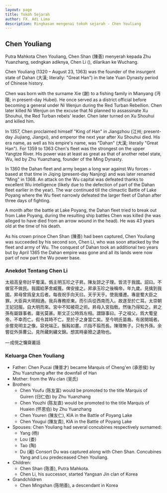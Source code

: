 ```yaml
---
layout: page
title: Tokoh Sejarah
author: FX. Adi Lima
description: Ringkasan mengenai tokoh sejarah - Chen Youliang
---
```


## Chen Youliang

Putra Mahkota Chen Youliang, Chen Shan (陳善) menyerah kepada Zhu Yuanzhang, sedngkan adiknya, Chen Li (),
dilarikan ke Wuchang.

Chen Youliang (1320 – August 23, 1363) was the founder of the insurgent state of Dahan (大漢; literally: "Great Han") in the late Yuan Dynasty period of Chinese history.

Chen was born with the surname Xie (謝) to a fishing family in Mianyang (沔陽; in present-day Hubei). He once served as a district official before becoming a general under Ni Wenjun during the Red Turban Rebellion. Chen later killed Ni Wenjun on the excuse that Ni planned to assassinate Xu Shouhui, the Red Turban rebels' leader. Chen later turned on Xu Shouhui and killed him.

In 1357, Chen proclaimed himself "King of Han" in Jiangzhou (江州; present-day Jiujiang, Jiangxi), and emperor the next year after Xu Shouhui died. His era name, as well as his empire's name, was "Dahan" (大漢; literally "Great Han"). For 1359 to 1363 Chen's fleet was the strongest on the upper Yangtze River. His power was at least as great as that of another rebel state, Wu, led by Zhu Yuanzhang, founder of the Ming Dynasty.

In 1360 the Dahan fleet and army began a long war against Wu forces - based at that time in Jiqing (present-day Nanjing) and was later renamed "Ming" in 1368. An attack on the Wu capital was defeated thanks to excellent Wu intelligence (likely due to the defection of part of the Dahan fleet earlier in the year). The war continued till the climactic Battle of Lake Poyang where the Wu fleet narrowly defeated the larger fleet of Dahan after three days of fighting.

A month after the battle at Lake Poyang, the Dahan fleet tried to break out from Lake Poyang, during the resulting ship battles Chen was killed (he was alleged to have died from an arrow wound in the head). He was 43 years old at the time of his death.

As his crown prince Chen Shan (陳善) had been captured, Chen Youliang was succeeded by his second son, Chen Li, who was soon attacked by the fleet and army of Wu. The conquest of Dahan took an additional two years but by April 1365 the Dahan empire was gone and all its lands were now part of now part the Wu power base.

### Anekdot Tentang Chen Li

太祖高皇帝討平蜀漢。僞主明玉珍之子昇。陳友諒之子理。皆流于我國。詔曰。不做官不做民。我國給茅舍臧獲。俾安接之。昇承玉珍之後稱帝。年九歲。見擒到我國。昇母曾爲皇太后者。每夜祝手向天曰。天乎天乎。使我播遷。專是蜀大臣之罪。大臣與大明相通。我兵專務拒東。而引兵從西南而入。故遂至於亡耳。太崇朝王妃冠服。自大明而來。宮中不知被荷之術。昇母入宮指敎。然後乃得知之。昇之孫有屬錄事者。庸劣莫甚。斯文正公時爲左相。謂錄事曰。子之祖父。爲大蜀皇帝。不幸而亡。假令其時不亡。至於子之身當亡矣。至今明氏苗裔。有居開城者。余嘗見明主之像。容皃端正。鬚髥如畫。爪指不翦而長。陳理無子。只有外孫。余嘗從外孫曹公。見所藏刺繡文錦。想其時豪猾之遺物也。

— 成俔之慵齋叢話

### Keluarga Chen Youliang

- Father: Chen Pucai (陳普才) became Marquis of Cheng'en (承恩侯) by Zhu Yuanzhang after the downfall of Han
- Mother: from the Wu clan (吴氏)
- Brothers:
  + Chen Youfu (陈友富) would be promoted to the title Marquis of Guiren (归仁伯) by Zhu Yuanzhang
  + Chen Youzhi (陈友直) would be promoted to the title Marquis of Huaien (怀恩伯) by Zhu Yuanzhang
  + Chen Youren (陳友仁), KIA in the Battle of Poyang Lake
  + Chen Yougui (陳友貴), KIA in the Battle of Poyang Lake
- Spouses: Chen Youliang had several concubines respectively surnamed:
  + Yang (杨) 
  + Lou (娄)
  + Tao (陶)
  + Du (阇)
  Consort Du was captured along with Chen Shan. Concubines Yang and Lou predeceased Chen Youliang.
- Children:
  + Chen Shan (陈善), Putra Mahkota.
  + Chen Li, his successor, started Yangsan Jin clan of Korea
- Grandchildren
  + Chen Mingshan (陈明善), a descendant in Korea

